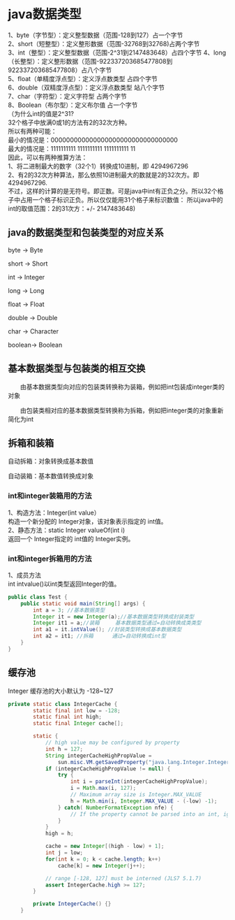 # java数据类型

1、byte（字节型）：定义整型数据（范围-128到127）占一个字节  
2、short（短整型）：定义整形数据（范围-32768到32768)占两个字节  
3、int（整型）：定义整型数据（范围-2^31到2147483648）占四个字节
4、long（长整型）：定义整形数据（范围-922337203685477808到922337203685477808）占八个字节  
5、float（单精度浮点型）：定义浮点数类型 占四个字节  
6、double（双精度浮点型）：定义浮点数类型 站八个字节  
7、char（字符型）：定义字符型 占两个字节  
8、Boolean（布尔型）：定义布尔值 占一个字节  
（为什么int的值是2^31?  
32个格子中放满0或1的方法有2的32次方种。  
所以有两种可能：  
最小的情况是：000000000000000000000000000000000  
最大的情况是：1111111111 1111111111 1111111111 11  
因此，可以有两种推算方法：  
1、将二进制最大的数字（32个1）转换成10进制，即 4294967296  
2、有2的32次方种算法，那么依照10进制最大的数就是2的32次方。即4294967296.  
不过，这样的计算的是无符号。即正数。可是java中int有正负之分。所以32个格子中占用一个格子标识正负。所以仅仅能用31个格子来标识数值：
所以java中的int的取值范围：2的31次方：+/- 2147483648)

## java的数据类型和包装类型的对应关系

byte → Byte

short → Short

int → Integer

long → Long

float → Float

double → Double

char → Character

boolean→ Boolean

## 基本数据类型与包装类的相互交换

　　由基本数据类型向对应的包装类转换称为装箱，例如把int包装成integer类的对象

　　由包装类相对应的基本数据类型转换称为拆箱，例如把integer类的对象重新简化为int

## 拆箱和装箱

自动拆箱：对象转换成基本数值

自动装箱：基本数值转换成对象

### int和integer装箱用的方法

1、构造方法：Integer(int value）  
构造一个新分配的 Integer对象，该对象表示指定的 int值。  
2、静态方法：static Integer valueOf(int i)  
返回一个 Integer指定的 int值的 Integer实例。

### int和integer拆箱用的方法

1、成员方法  
int intvalue()以int类型返回Integer的值。

```java
public class Test {
    public static void main(String[] args) {
        int a = 3; //基本数据类型
        Integer it = new Integer(a);//基本数据类型转换成封装类型
        Integer it1 = a;//装箱     基本数据类型通过=自动转换成类类型
        int a1 = it.intValue(); //封装类型转换成基本数据类型
        int a2 = it1; //拆箱      通过=自动转换成int型
    }
}
```

## 缓存池

Integer 缓存池的大小默认为 -128~127

```java
private static class IntegerCache {
        static final int low = -128;
        static final int high;
        static final Integer cache[];

        static {
            // high value may be configured by property
            int h = 127;
            String integerCacheHighPropValue =
                sun.misc.VM.getSavedProperty("java.lang.Integer.IntegerCache.high");
            if (integerCacheHighPropValue != null) {
                try {
                    int i = parseInt(integerCacheHighPropValue);
                    i = Math.max(i, 127);
                    // Maximum array size is Integer.MAX_VALUE
                    h = Math.min(i, Integer.MAX_VALUE - (-low) -1);
                } catch( NumberFormatException nfe) {
                    // If the property cannot be parsed into an int, ignore it.
                }
            }
            high = h;

            cache = new Integer[(high - low) + 1];
            int j = low;
            for(int k = 0; k < cache.length; k++)
                cache[k] = new Integer(j++);

            // range [-128, 127] must be interned (JLS7 5.1.7)
            assert IntegerCache.high >= 127;
        }

        private IntegerCache() {}
    }
```